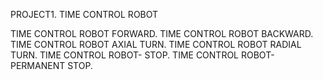 PROJECT1. TIME CONTROL ROBOT

TIME CONTROL ROBOT FORWARD.
TIME CONTROL ROBOT BACKWARD.
TIME CONTROL ROBOT AXIAL TURN.
TIME CONTROL ROBOT RADIAL TURN.
TIME CONTROL ROBOT- STOP.
TIME CONTROL ROBOT-PERMANENT STOP.

